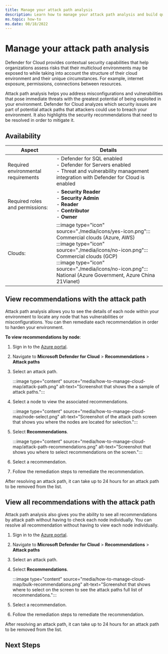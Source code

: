 ```yaml
---
title: Manage your attack path analysis
description: Learn how to manage your attack path analysis and build queries to locate vulnerabilities in your multicloud environment.
ms.topic: how-to
ms.date: 08/18/2022
---
```


# Manage your attack path analysis

Defender for Cloud provides contextual security capabilities that help organizations assess risks that their multicloud environments may be exposed to while taking into account the structure of their cloud environment and 
their unique circumstances. For example, internet exposure, permissions, connections between resources.

Attack path analysis helps you address misconfigurations and vulnerabilities that pose immediate threats 
with the greatest potential of being exploited in your environment. Defender for Cloud analyzes which security issues are part of potential attack paths that attackers could use to breach your environment. It also highlights the security recommendations that need to be resolved in order to mitigate it.

## Availability

| Aspect | Details |
|--|--|
| Required environmental requirements| - Defender for SQL enabled <br> - Defender for Servers enabled <br> - Threat and vulnerability management integration with Defender for Cloud is enabled |
| Required roles and permissions: | - **Security Reader** <br> - **Security Admin** <br> - **Reader** <br> - **Contributor** <br> - **Owner** |
| Clouds: | :::image type="icon" source="./media/icons/yes-icon.png"::: Commercial clouds (Azure, AWS) <br>:::image type="icon" source="./media/icons/no-icon.png"::: Commercial clouds (GCP) <br>:::image type="icon" source="./media/icons/no-icon.png"::: National (Azure Government, Azure China 21Vianet) |

## View recommendations with the attack path

Attack path analysis allows you to see the details of each node within your environment to locate any node that has vulnerabilities or misconfigurations. You can then remediate each recommendation in order to harden your environment.

**To view recommendations by node**:

1. Sign in to the [Azure portal](https://portal.azure.com).

1. Navigate to **Microsoft Defender for Cloud** > **Recommendations** > **Attack paths**

1. Select an attack path.

    :::image type="content" source="media/how-to-manage-cloud-map/attack-path.png" alt-text="Screenshot that shows the a sample of attack paths.":::

1. Select a node to view the associated recommendations.

    :::image type="content" source="media/how-to-manage-cloud-map/node-select.png" alt-text="Screenshot of the attack path screen that shows you where the nodes are located for selection.":::

1. Select **Recommendations**.

    :::image type="content" source="media/how-to-manage-cloud-map/attack-path-recommendations.png" alt-text="Screenshot that shows you where to select recommendations on the screen.":::

1. Select a recommendation.

1. Follow the remediation steps to remediate the recommendation.

After resolving an attack path, it can take up to 24 hours for an attack path to be removed from the list.

## View all recommendations with the attack path

Attack path analysis also gives you the ability to see all recommendations by attack path without having to check each node individually. You can resolve all recommendation without having to view each node individually.

1. Sign in to the [Azure portal](https://portal.azure.com).

1. Navigate to **Microsoft Defender for Cloud** > **Recommendations** > **Attack paths**

1. Select an attack path.

1. Select **Recommendations**.

    :::image type="content" source="media/how-to-manage-cloud-map/bulk-recommendations.png" alt-text="Screenshot that shows where to select on the screen to see the attack paths full list of recommendations.":::

1. Select a recommendation.

1. Follow the remediation steps to remediate the recommendation.

After resolving an attack path, it can take up to 24 hours for an attack path to be removed from the list.

## Next Steps
